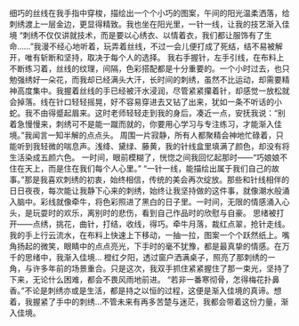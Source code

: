 细巧的丝线在我手指中穿梭，描绘出一个个小巧的图案，午间的阳光温柔洒落，给刺绣渡上一层金边，更显得精致。我也坐在阳光里，一针一线，让我的技艺渐入佳境
   “刺绣不仅仅讲就技术，而是要以心绣衣、以情着衣，我们都让服饰有了生命……”我漫不经心地听着，玩弄着丝线，不过一会儿便打成了死结，结不易被解开，唯有斩断和坚持，取决于每个人的选择。
   我右手握针，左手引线，在布料上不断练习着，丝线的纹理，间隔，色彩搭配都是十分重要的。一个小时过去，也只勉强绣好一朵花，而我却已经满头大汗，长时间的刺绣，虽然不比运动，却需要精神高度集中。我握着丝线的手已经被汗水浸润，尽管紧紧攥着针，却感觉一放松就会掉落。线在针口轻轻摇晃，好不容易穿进去又钻了出来，犹如一条不听话的小蛇。我不由得蹙起眉来。这时老师轻轻走到我的身后，凑近一点，安抚我说：“别着急慢慢来，刺绣可不是能一蹴而就的，你要用心学习与专注练习，才能渐入佳境。”我闻言一知半解的点点头。
   周围一片寂静，所有人都聚精会神地忙碌着，只能听到我轻微的喘息声。浅绛、黛绿、藤黄，我的针线盒里填满了颜色，却没有将生活染成五颜六色。
   一时间，眼前模糊了，恍惚之间我回忆起那时——“巧娘娘不住在天上，而是住在我们每个人心里。” “一针一线，能描绘出属于我们自己的故事。”那是我喜欢刺绣的初衷，始终相信，传统的美会再次绽放。那些和针线相伴的日日夜夜，每次能让我静下心来的刺绣，始终让我坚持做的这件事，就像潮水般涌入脑中。彩线就像牵牛，将色彩照进了黑白的日子里。一时间，无限的情感涌入心头，是玩耍时的欢乐，离别时的悲伤，看到自己作品时的欣慰与自豪。
   思绪被打开——点绣，挑花，曲针，打结，收线，得巧。牵牛月落，裁红点翠，抢针走线。我的手上行云流水，在布料上快速上下移动，一抽一拉，图案一个个跃然纸上。嘴角扬起的微笑，眼睛中的点点亮光，下手时的毫不犹豫，都是最真挚的情感。在万千的思绪中，我渐入佳境...
   橙红夕阳，透过窗户洒满桌子，照亮了那刺绣的一角，与许多年前的场景重合。只是这次，我双手抓住紧紧握住了那一束光，坚持了下来，无论什么困难，都会不畏风雨地前进。
  “若非一番寒彻骨，怎得梅花扑鼻香。”不论是刺绣亦或是生活，都是持之以恒的过程，这便是渐入佳境的真谛。想着，我握紧了手中的刺绣...不管未来有再多苦楚与迷茫，我都会带着这份力量，渐入佳境。